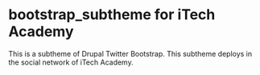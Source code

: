 bootstrap_subtheme for iTech Academy
==================
This is a subtheme of Drupal Twitter Bootstrap. This subtheme deploys in the social network of iTech Academy.
